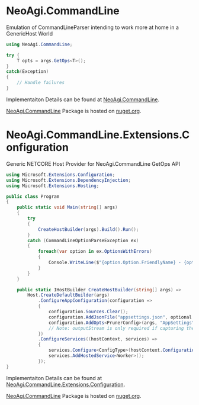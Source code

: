 NeoAgi.CommandLine
==================

Emulation of CommandLineParser intending to work more at home in a GenericHost World

```csharp
using NeoAgi.CommandLine;

try {
    T opts = args.GetOps<T>();
} 
catch(Exception) 
{
    // Handle failures
}
```

Implementaiton Details can be found at [NeoAgi.CommandLine](https://github.com/NeoAgi/NeoAgi.CommandLine/tree/main/NeoAgi.CommandLine).

[NeoAgi.CommandLine](https://www.nuget.org/packages/NeoAgi.CommandLine.Extensions.Configuration/) Package is hosted on [nuget.org](https://www.nuget.org/).

NeoAgi.CommandLine.Extensions.Configuration
===========================================

Generic NETCORE Host Provider for NeoAgi.CommandLine GetOps API

```csharp
using Microsoft.Extensions.Configuration;
using Microsoft.Extensions.DependencyInjection;
using Microsoft.Extensions.Hosting;

public class Program
{
    public static void Main(string[] args)
    {
        try
        {
            CreateHostBuilder(args).Build().Run();
        }
        catch (CommandLineOptionParseException ex)
        {
            foreach(var option in ex.OptionsWithErrors)
            {
                Console.WriteLine($"{option.Option.FriendlyName} - {option.Reason.ToString()}");
            }
        }
    }

    public static IHostBuilder CreateHostBuilder(string[] args) =>
        Host.CreateDefaultBuilder(args)
            .ConfigureAppConfiguration(configuration =>
            {
                configuration.Sources.Clear();
                configuration.AddJsonFile("appsettings.json", optional: false);
                configuration.AddOpts<PrunerConfig>(args, "AppSettings", outputStream: Console.Out);
                // Note: outputStream is only required if capturing the output of the parser is desired
            })
            .ConfigureServices((hostContext, services) =>
            {
                services.Configure<ConfigType>(hostContext.Configuration.GetSection("AppSettings"));
                services.AddHostedService<Worker>();
            });
}
```

Implementaiton Details can be found at [NeoAgi.CommandLine.Extensions.Configuration](https://github.com/NeoAgi/NeoAgi.CommandLine/tree/main/NeoAgi.CommandLine.Extensions.Configuration).

[NeoAgi.CommandLine](https://www.nuget.org/packages/NeoAgi.CommandLine/) Package is hosted on [nuget.org](https://www.nuget.org/).